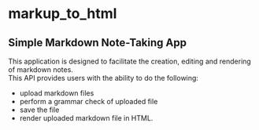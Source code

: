 # markup_to_html

## Simple Markdown Note-Taking App

This application is designed to facilitate the creation, editing and rendering of markdown notes.  
This API provides users with the ability to do the following:

- upload markdown files
- perform a grammar check of uploaded file
- save the file
- render uploaded markdown file in HTML.
